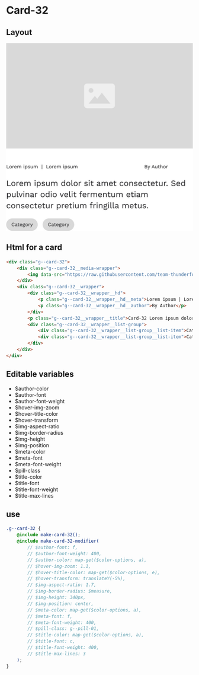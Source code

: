 # Card-32

## Layout

![alt text][card-32]

[card-32]: /src/img/global-components/card/card-32.jpg

## Html for a card

```html
<div class="g--card-32">
    <div class="g--card-32__media-wrapper">
        <img data-src="https://raw.githubusercontent.com/team-thunderfoot/ui/main/src/img/global-components/img-placeholder.jpg" src="/src/img/global-components/placeholder.jpg" alt="alt text" class="g--card-32__media-wrapper__media g--lazy-01" />
    </div>
    <div class="g--card-32__wrapper">
        <div class="g--card-32__wrapper__hd">
            <p class="g--card-32__wrapper__hd__meta">Lorem ipsum | Lorem ipsum</p>
            <p class="g--card-32__wrapper__hd__author">By Author</p>
        </div>
        <p class="g--card-32__wrapper__title">Card-32 Lorem ipsum dolor sit amet consectetur. Sed pulvinar odio velit fermentum etiam consectetur pretium fringilla metus.</p>
        <div class="g--card-32__wrapper__list-group">
            <div class="g--card-32__wrapper__list-group__list-item">Category</div>
            <div class="g--card-32__wrapper__list-group__list-item">Category</div>
        </div>
    </div>
</div>
```

## Editable variables

- $author-color
- $author-font
- $author-font-weight
- $hover-img-zoom
- $hover-title-color
- $hover-transform
- $img-aspect-ratio
- $img-border-radius
- $img-height
- $img-position
- $meta-color
- $meta-font
- $meta-font-weight
- $pill-class
- $title-color
- $title-font
- $title-font-weight
- $title-max-lines

## use

```scss
.g--card-32 {
    @include make-card-32();
    @include make-card-32-modifier(
        // $author-font: f,
        // $author-font-weight: 400,
        // $author-color: map-get($color-options, a),
        // $hover-img-zoom: 1.1,
        // $hover-title-color: map-get($color-options, e),
        // $hover-transform: translateY(-5%),
        // $img-aspect-ratio: 1.7,
        // $img-border-radius: $measure,
        // $img-height: 340px,
        // $img-position: center,
        // $meta-color: map-get($color-options, a),
        // $meta-font: f,
        // $meta-font-weight: 400,
        // $pill-class: g--pill-01,
        // $title-color: map-get($color-options, a),
        // $title-font: c,
        // $title-font-weight: 400,
        // $title-max-lines: 3
    );
}
```
